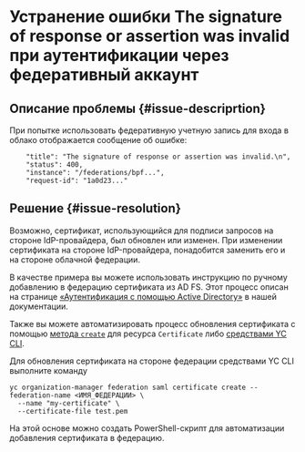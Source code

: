 # Устранение ошибки The signature of response or assertion was invalid при аутентификации через федеративный аккаунт

## Описание проблемы {#issue-descriprtion}
При попытке использовать федеративную учетную запись для входа в облако отображается сообщение об ошибке:
```
    "title": "The signature of response or assertion was invalid.\n",
    "status": 400,
    "instance": "/federations/bpf...",
    "request-id": "1a0d23..."
```
## Решение {#issue-resolution}
Возможно, сертификат, использующийся для подписи запросов на стороне IdP-провайдера, был обновлен или изменен.
При изменении сертификата на стороне IdP-провайдера, понадобится заменить его и на стороне облачной федерации.

В качестве примера вы можете использовать инструкцию по ручному добавлению в федерацию сертификата из AD FS.
Этот процесс описан на странице [«Аутентификация с помощью Active Directory»](../../../organization/tutorials/federations/integration-adfs.md#add-certificate) в нашей документации.

Также вы можете автоматизировать процесс обновления сертификата с помощью [метода `create`](../../../organization/api-ref/Certificate/create.md) для ресурса `Certificate` либо [средствами YC CLI](../../../cli/quickstart.md#install). 

Для обновления сертификата на стороне федерации средствами YC CLI выполните команду 
```
yc organization-manager federation saml certificate create --federation-name <ИМЯ_ФЕДЕРАЦИИ> \
  --name "my-certificate" \
  --certificate-file test.pem
```

На этой основе можно создать PowerShell-скрипт для автоматизации добавления сертификата в федерацию.
